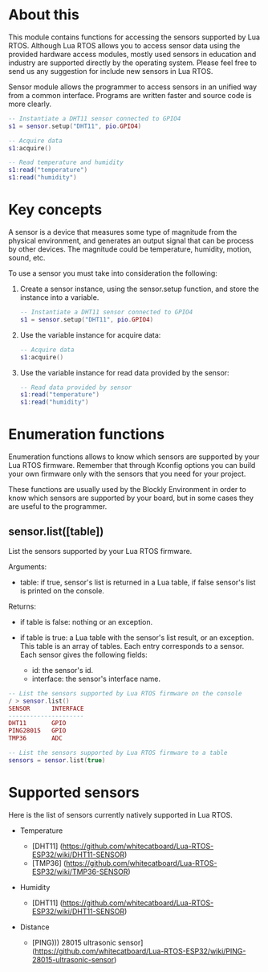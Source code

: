 # About this

This module contains functions for accessing the sensors supported by Lua RTOS. Although Lua RTOS allows you to access sensor data using the provided hardware access modules, mostly used sensors in education and industry are supported directly by the operating system. Please feel free to send us any suggestion for include new sensors in Lua RTOS.

Sensor module allows the programmer to access sensors in an unified way from a common interface. Programs are written faster and source code is more clearly.

```lua
-- Instantiate a DHT11 sensor connected to GPIO4
s1 = sensor.setup("DHT11", pio.GPIO4)

-- Acquire data
s1:acquire()

-- Read temperature and humidity
s1:read("temperature")
s1:read("humidity")
````

# Key concepts

A sensor is a device that measures some type of magnitude from the physical environment, and generates an output signal  that can be process by other devices. The magnitude could be temperature, humidity, motion, sound, etc.

To use a sensor you must take into consideration the following:

1. Create a sensor instance, using the sensor.setup function, and store the instance into a variable.

   ```lua
   -- Instantiate a DHT11 sensor connected to GPIO4
   s1 = sensor.setup("DHT11", pio.GPIO4)
   ````

2. Use the variable instance for acquire data:

   ```lua
   -- Acquire data
   s1:acquire()
   ````

3. Use the variable instance for read data provided by the sensor:

   ```lua
   -- Read data provided by sensor
   s1:read("temperature")
   s1:read("humidity")
   ````
# Enumeration functions

Enumeration functions allows to know which sensors are supported by your Lua RTOS firmware. Remember that through Kconfig options you can build your own firmware only with the sensors that you need for your project.

These functions are usually used by the Blockly Environment in order to know which sensors are supported by your board, but in some cases they are useful to the programmer.
 
## sensor.list([table])

List the sensors supported by your Lua RTOS firmware.

Arguments:

* table: if true, sensor's list is returned in a Lua table, if false sensor's list is printed on the console.

Returns:

* if table is false: nothing or an exception.

* if table is true: a Lua table with the sensor's list result, or an exception. This table is an array of tables. Each entry corresponds to a sensor. Each sensor gives the following fields:

  * id: the sensor's id.
  * interface: the sensor's interface name.

```lua
-- List the sensors supported by Lua RTOS firmware on the console
/ > sensor.list()
SENSOR      INTERFACE
---------------------
DHT11       GPIO     
PING28015   GPIO     
TMP36       ADC    
```

```lua
-- List the sensors supported by Lua RTOS firmware to a table
sensors = sensor.list(true)
```

# Supported sensors

Here is the list of sensors currently natively supported in Lua RTOS.

  * Temperature
    - [DHT11] (https://github.com/whitecatboard/Lua-RTOS-ESP32/wiki/DHT11-SENSOR)
    - [TMP36] (https://github.com/whitecatboard/Lua-RTOS-ESP32/wiki/TMP36-SENSOR)

  * Humidity
    - [DHT11] (https://github.com/whitecatboard/Lua-RTOS-ESP32/wiki/DHT11-SENSOR)

  * Distance
    - [PING))) 28015 ultrasonic sensor] (https://github.com/whitecatboard/Lua-RTOS-ESP32/wiki/PING-28015-ultrasonic-sensor)